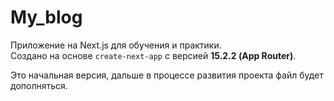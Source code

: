 # My_blog

Приложение на Next.js для обучения и практики.    
Создано на основе `create-next-app` с версией **15.2.2 (App Router)**.

Это начальная версия, дальше в процессе развития проекта файл будет дополняться.